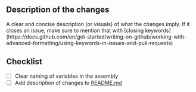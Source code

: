 ## Description of the changes

<todo>
    A clear and concise description (or visuals) of what the changes imply. If it closes an issue, make sure to mention that with [closing keywords](https://docs.github.com/en/get-started/writing-on-github/working-with-advanced-formatting/using-keywords-in-issues-and-pull-requests)
</todo>

## Checklist

- [ ] Clear naming of variables in the assembly
- [ ] Add description of changes to [README.md](/README.md)
